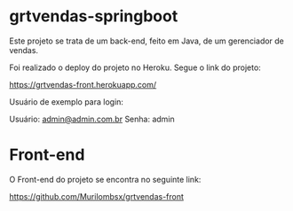 # grtvendas-springboot

Este projeto se trata de um back-end, feito em Java, de um gerenciador de vendas.

Foi realizado o deploy do projeto no Heroku.
Segue o link do projeto:

https://grtvendas-front.herokuapp.com/


Usuário de exemplo para login:

Usuário: admin@admin.com.br
Senha: admin

# Front-end

O Front-end do projeto se encontra no seguinte link:

https://github.com/Murilombsx/grtvendas-front

